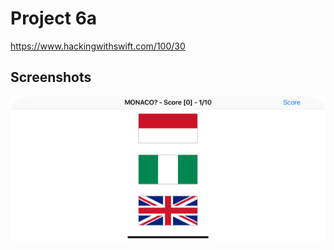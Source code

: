 # Project 6a

https://www.hackingwithswift.com/100/30

## Screenshots

![screenshot1](screenshots/screen01.png)
